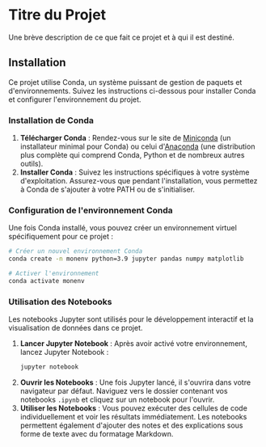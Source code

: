 # Titre du Projet

Une brève description de ce que fait ce projet et à qui il est destiné.

## Installation

Ce projet utilise Conda, un système puissant de gestion de paquets et d'environnements. Suivez les instructions ci-dessous pour installer Conda et configurer l'environnement du projet.

### Installation de Conda

1. **Télécharger Conda** : Rendez-vous sur le site de [Miniconda](https://docs.conda.io/en/latest/miniconda.html) (un installateur minimal pour Conda) ou celui d'[Anaconda](https://www.anaconda.com/products/individual) (une distribution plus complète qui comprend Conda, Python et de nombreux autres outils).
2. **Installer Conda** : Suivez les instructions spécifiques à votre système d'exploitation. Assurez-vous que pendant l'installation, vous permettez à Conda de s'ajouter à votre PATH ou de s'initialiser.

### Configuration de l'environnement Conda

Une fois Conda installé, vous pouvez créer un environnement virtuel spécifiquement pour ce projet :

```bash
# Créer un nouvel environnement Conda
conda create -n monenv python=3.9 jupyter pandas numpy matplotlib

# Activer l'environnement
conda activate monenv
```

### Utilisation des Notebooks

Les notebooks Jupyter sont utilisés pour le développement interactif et la visualisation de données dans ce projet.

1. **Lancer Jupyter Notebook** : Après avoir activé votre environnement, lancez Jupyter Notebook :
   ```bash
   jupyter notebook
   ```
2. **Ouvrir les Notebooks** : Une fois Jupyter lancé, il s'ouvrira dans votre navigateur par défaut. Naviguez vers le dossier contenant vos notebooks `.ipynb` et cliquez sur un notebook pour l'ouvrir.
3. **Utiliser les Notebooks** : Vous pouvez exécuter des cellules de code individuellement et voir les résultats immédiatement. Les notebooks permettent également d'ajouter des notes et des explications sous forme de texte avec du formatage Markdown.
